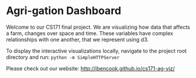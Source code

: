 Agri-gation Dashboard
=============

Welcome to our CS171 final project. We are visualizing how data that affects a farm, changes over space and time. These variables have complex relationships with one another, that we represent using d3.

To display the interactive visualizations locally, navigate to the project root directory and run: `python -m SimpleHTTPServer`

Please check out our website: http://jbencook.github.io/cs171-ag-viz/
